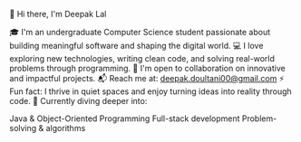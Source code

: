 👋 Hi there, I'm Deepak Lal

🎓 I'm an undergraduate Computer Science student passionate about building meaningful software and shaping the digital world.
💻 I love exploring new technologies, writing clean code, and solving real-world problems through programming.
🤝 I'm open to collaboration on innovative and impactful projects.
📬 Reach me at: deepak.doultani00@gmail.com
⚡ Fun fact: I thrive in quiet spaces and enjoy turning ideas into reality through code.
🌱 Currently diving deeper into:

Java & Object-Oriented Programming
Full-stack development
Problem-solving & algorithms
